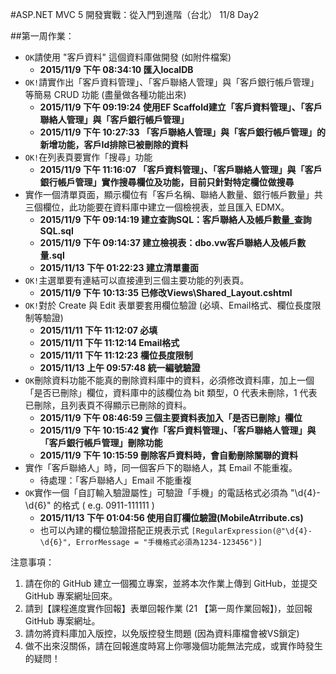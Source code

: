 #ASP.NET MVC 5 開發實戰：從入門到進階（台北） 11/8 Day2

##第一周作業：

* `OK`請使用 "客戶資料" 這個資料庫做開發 (如附件檔案)
	* **2015/11/9 下午 08:34:10 匯入localDB**
* `OK!`請實作出「客戶資料管理」、「客戶聯絡人管理」與「客戶銀行帳戶管理」等簡易 CRUD 功能 (盡量做各種功能出來)
	* **2015/11/9 下午 09:19:24 使用EF Scaffold建立「客戶資料管理」、「客戶聯絡人管理」與「客戶銀行帳戶管理」**
	* **2015/11/9 下午 10:27:33 「客戶聯絡人管理」與「客戶銀行帳戶管理」的新增功能，客戶Id排除已被刪除的資料**
* `OK!`在列表頁要實作「搜尋」功能
	* **2015/11/9 下午 11:16:07 「客戶資料管理」、「客戶聯絡人管理」與「客戶銀行帳戶管理」實作搜尋欄位及功能，目前只針對特定欄位做搜尋**
* 實作一個清單頁面，顯示欄位有「客戶名稱、聯絡人數量、銀行帳戶數量」共三個欄位，此功能要在資料庫中建立一個檢視表，並且匯入 EDMX。
	* **2015/11/9 下午 09:14:19 建立查詢SQL：客戶聯絡人及帳戶數量_查詢SQL.sql**
	* **2015/11/9 下午 09:14:37 建立檢視表：dbo.vw客戶聯絡人及帳戶數量.sql**
	* **2015/11/13 下午 01:22:23 建立清單畫面**
* `OK!`主選單要有連結可以直接連到三個主要功能的列表頁。
	* **2015/11/9 下午 10:13:35 已修改Views\Shared\_Layout.cshtml**
* `OK!`對於 Create 與 Edit 表單要套用欄位驗證 (必填、Email格式、欄位長度限制等驗證)
	* **2015/11/11 下午 11:12:07 必填**
	* **2015/11/11 下午 11:12:14 Email格式**
	* **2015/11/11 下午 11:12:23 欄位長度限制**
	* **2015/11/13 上午 09:57:48 統一編號驗證**
* `OK`刪除資料功能不能真的刪除資料庫中的資料，必須修改資料庫，加上一個「是否已刪除」欄位，資料庫中的該欄位為 bit 類型，0 代表未刪除，1 代表已刪除，且列表頁不得顯示已刪除的資料。
	* **2015/11/9 下午 08:46:59 三個主要資料表加入「是否已刪除」欄位**
	* **2015/11/9 下午 10:15:42 實作「客戶資料管理」、「客戶聯絡人管理」與「客戶銀行帳戶管理」刪除功能**
	* **2015/11/9 下午 10:15:59 刪除客戶資料時，會自動刪除關聯的資料**
* 實作「客戶聯絡人」時，同一個客戶下的聯絡人，其 Email 不能重複。
	* 待處理：「客戶聯絡人」Email 不能重複
* `OK`實作一個「自訂輸入驗證屬性」可驗證「手機」的電話格式必須為 "\d{4}-\d{6}" 的格式 ( e.g. 0911-111111 )
	* **2015/11/13 下午 01:04:56 使用自訂欄位驗證(MobileAtrribute.cs)**
	* 也可以內建的欄位驗證搭配正規表示式 `[RegularExpression(@"\d{4}-\d{6}", ErrorMessage = "手機格式必須為1234-123456")]`

注意事項：
	
1. 請在你的 GitHub 建立一個獨立專案，並將本次作業上傳到 GitHub，並提交 GitHub 專案網址回來。
2. 請到【課程進度實作回報】表單回報作業 (21 【第一周作業回報】)，並回報 GitHub 專案網址。
3. 請勿將資料庫加入版控，以免版控發生問題 (因為資料庫檔會被VS鎖定)	
4. 做不出來沒關係，請在回報進度時寫上你哪幾個功能無法完成，或實作時發生的疑問！